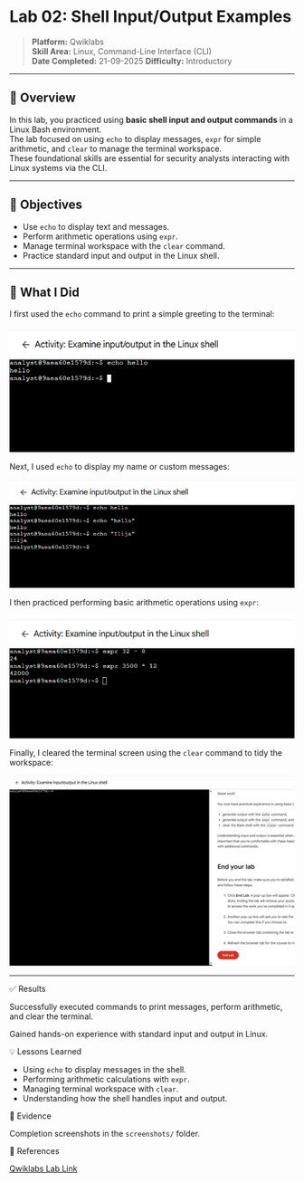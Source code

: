 # Lab 02: Shell Input/Output Examples

> **Platform:** Qwiklabs  
> **Skill Area:** Linux, Command-Line Interface (CLI)  
> **Date Completed:** 21-09-2025
> **Difficulty:** Introductory  

---

## 📝 Overview
In this lab, you practiced using **basic shell input and output commands** in a Linux Bash environment.  
The lab focused on using `echo` to display messages, `expr` for simple arithmetic, and `clear` to manage the terminal workspace.  
These foundational skills are essential for security analysts interacting with Linux systems via the CLI.

---

## 🎯 Objectives
- Use `echo` to display text and messages.  
- Perform arithmetic operations using `expr`.  
- Manage terminal workspace with the `clear` command.  
- Practice standard input and output in the Linux shell.  

---

## 🚀 What I Did

I first used the `echo` command to print a simple greeting to the terminal:

![Echo Hello](screenshots/01_echo_hello.png)

Next, I used `echo` to display my name or custom messages:

![Echo Name](screenshots/02_echo_name.png)

I then practiced performing basic arithmetic operations using `expr`:

![Expr Commands](screenshots/03_expr_commands(calculations).png)

Finally, I cleared the terminal screen using the `clear` command to tidy the workspace:

![Clear Command](screenshots/04_clear_command.png)

---

✅ Results

Successfully executed commands to print messages, perform arithmetic, and clear the terminal.

Gained hands-on experience with standard input and output in Linux.

💡 Lessons Learned

- Using `echo` to display messages in the shell.  
- Performing arithmetic calculations with `expr`.  
- Managing terminal workspace with `clear`.  
- Understanding how the shell handles input and output.

📜 Evidence

Completion screenshots in the `screenshots/` folder.

🔗 References

[Qwiklabs Lab Link](https://www.coursera.org/learn/linux-and-sql/ungradedLti/MFehT/activity-examine-input-and-output-in-the-shell)
